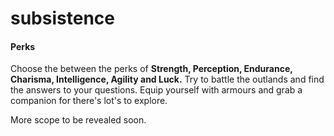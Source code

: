 # subsistence
#### Perks
Choose the between the perks of __Strength, Perception, Endurance, Charisma, Intelligence, Agility and Luck.__ Try to battle the outlands and find the answers to your questions. Equip yourself with armours and grab a companion for there's lot's to explore.

More scope to be revealed soon.
